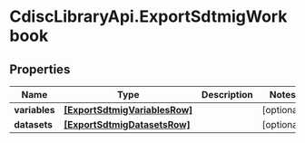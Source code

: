 # CdiscLibraryApi.ExportSdtmigWorkbook

## Properties

Name | Type | Description | Notes
------------ | ------------- | ------------- | -------------
**variables** | [**[ExportSdtmigVariablesRow]**](ExportSdtmigVariablesRow.md) |  | [optional] 
**datasets** | [**[ExportSdtmigDatasetsRow]**](ExportSdtmigDatasetsRow.md) |  | [optional] 



